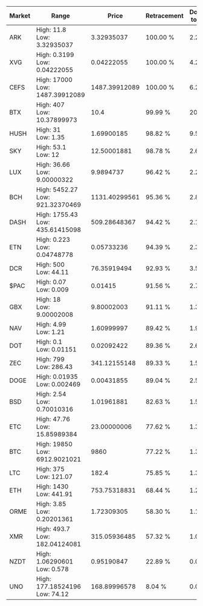 | Market | Range | Price| Retracement | Doubles to 50% |
| --- | --- | --- | --- | --- |
| ARK | High: 11.8<br />Low: 3.32935037 | 3.32935037 | 100.00 % | 2.27 |
| XVG | High: 0.3199<br />Low: 0.04222055 | 0.04222055 | 100.00 % | 4.29 |
| CEFS | High: 17000<br />Low: 1487.39912089 | 1487.39912089 | 100.00 % | 6.21 |
| BTX | High: 407<br />Low: 10.37899973 | 10.4 | 99.99 % | 20.07 |
| HUSH | High: 31<br />Low: 1.35 | 1.69900185 | 98.82 % | 9.52 |
| SKY | High: 53.1<br />Low: 12 | 12.50001881 | 98.78 % | 2.60 |
| LUX | High: 36.66<br />Low: 9.00000322 | 9.9894737 | 96.42 % | 2.29 |
| BCH | High: 5452.27<br />Low: 921.32370469 | 1131.40299561 | 95.36 % | 2.82 |
| DASH | High: 1755.43<br />Low: 435.61415098 | 509.28648367 | 94.42 % | 2.15 |
| ETN | High: 0.223<br />Low: 0.04748778 | 0.05733236 | 94.39 % | 2.36 |
| DCR | High: 500<br />Low: 44.11 | 76.35919494 | 92.93 % | 3.56 |
| $PAC | High: 0.07<br />Low: 0.009 | 0.01415 | 91.56 % | 2.79 |
| GBX | High: 18<br />Low: 9.00002008 | 9.80002003 | 91.11 % | 1.38 |
| NAV | High: 4.99<br />Low: 1.21 | 1.60999997 | 89.42 % | 1.93 |
| DOT | High: 0.1<br />Low: 0.01151 | 0.02092422 | 89.36 % | 2.66 |
| ZEC | High: 799<br />Low: 286.43 | 341.12155148 | 89.33 % | 1.59 |
| DOGE | High: 0.01935<br />Low: 0.002469 | 0.00431855 | 89.04 % | 2.53 |
| BSD | High: 2.54<br />Low: 0.70010316 | 1.01961881 | 82.63 % | 1.59 |
| ETC | High: 47.76<br />Low: 15.85989384 | 23.00000006 | 77.62 % | 1.38 |
| BTC | High: 19850<br />Low: 6912.9021021 | 9860 | 77.22 % | 1.36 |
| LTC | High: 375<br />Low: 121.07 | 182.4 | 75.85 % | 1.36 |
| ETH | High: 1430<br />Low: 441.91 | 753.75318831 | 68.44 % | 1.24 |
| ORME | High: 3.85<br />Low: 0.20201361 | 1.72309305 | 58.30 % | 1.18 |
| XMR | High: 493.7<br />Low: 182.04124081 | 315.05936485 | 57.32 % | 1.07 |
| NZDT | High: 1.06290601<br />Low: 0.578 | 0.95190847 | 22.89 % | 0.00 |
| UNO | High: 177.18524196<br />Low: 74.12 | 168.89996578 | 8.04 % | 0.00 |
